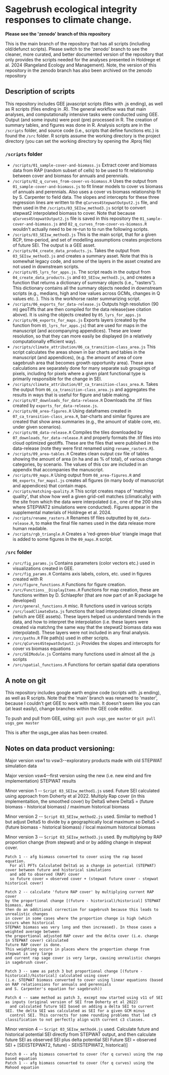 # Sagebrush ecological integrity responses to climate change.

**Please see the 'zenodo' branch of this repository**

This is the main branch of the
repository that has all scripts (including old/defunct scripts). Please
switch to the 'zenodo' branch to see the cleaner, more curated, and better documented version
of the repository that only provides the scripts needed for the analyses presented
in Holdrege et al. 2024 (Rangeland Ecology and Management). Note, the version of this repository in the
zenodo branch has also been 
archived on the zenodo repository

## Description of scripts

This repository includes GEE javascript scripts (files with .js ending),
as well as R scripts (files ending in .R). The general workflow was that main analyses, and computationally
intensive tasks were conducted using GEE. Output (and some inputs)
were post (pre) processed in R. The creation of summary tables, and figures 
was done in R. Analysis scripts are in the `/scripts` folder, and source code
(i.e., scripts that define functions etc.) is found the `/src` folder.
R scripts assume the working directory is the project directory (you can
set the working directory by opening the .Rproj file)

### `/scripts` folder

* `/scripts/01_sample-cover-and-biomass.js` Extract cover and biomass data from RAP
(random subset of cells) to be used to fit relationship between cover and biomass for annuals
and perennials.
* `/scripts/02_q_curves_from-cover-vs-biomass.R` Uses the output from `01_sample-cover-and-biomass.js`
to fit linear models to cover vs biomass of annuals and perennials. Also
uses a cover vs biomass relationship fit by S. Carpenter to field data. The slopes
and intercepts for these three regression lines are written to the `qCurves4StepwatOutput2.js`
file, and then used in the `/scripts/03_SEIsw_method3.js` script to convert stepwat2
interpolated biomass to cover. Note that because `qCurves4StepwatOutput2.js` file
is saved in this repository the `01_sample-cover-and-biomass.js` and `02_q_curves_from-cover-vs-biomass.R` wouldn't actually need to be re-run to 
to run the following scripts. 
* `/scripts/03_SEIsw_method3.js` This is the main script, that for a given RCP,
time-period, and set of modelling assumptions creates projections of future SEI.
The output is a GEE asset. 
* `/scripts/04_create_data_products.js`. Takes the output from `03_SEIsw_method3.js`
and creates a summary asset. Note that this is somewhat legacy code, and some of the
layers in the asset created are not used in downstream scripts. 
* `/scripts/05_lyrs_for_apps.js`. The script reads in the output from `04_create_data_products.js` and `03_SEIsw_method3.js`, and creates a function
that returns a dictionary of summary objects (i.e., "rasters"). This dictionary
contains all the summary objects needed in downstream scripts (e.g., medians, high and low values
across GCMs, changes in Q values etc. ). This is the workhorse raster summarizing
script. 
* `/scripts/06_exports_for_data-release.js` Outputs high resolution (90 m) geoTiffs
that are then compiled for the data release(see citation above). It is using the
objects created by `05_lyrs_for_apps.js`
* `/scripts/06_exports_for_maps.js` Exports layers (created by the function
from `05_lyrs_for_apps.js`) that are used for maps in the manuscript (and accompanying 
appendices). These are lower resolution, so that they can more easily be displayed (in a relatively computationally efficient way). 
* `/scripts/climate_attribution/06_ca_transition-class_area.js` This script calculates
the areas shown in bar charts and tables in the manuscript (and appendices),
(e.g. the amount of area of core sagebrush area that becomes growth opportunity area). These area calculations are separately done for many separate sub groupings of pixels, including for pixels where a given plant functional
type is primarily responsible for the change in SEI. 
* `/scripts/climate_attribution/07_ca_transition-class_area.R`. Takes
the output from `06_ca_transition-class_area.js` and aggregates the results
in ways that is useful for figure and table making. 
* `/scripts/07_downloads_for_data-release.R` Downloads the .tif files created
by `exports_for_data-release.js`.
* `/scripts/08_area-figures.R` Using dataframes created in `07_ca_transition-class_area.R`,
bar-charts and similar figures are created that show area summaries (e.g., the amount of
stable core, etc. under given scenarios).
* `/scripts/08_data-release.R` Compiles the tiles downloaded by `07_downloads_for_data-release.R` and properly formats the .tif files into
cloud optimized geotiffs. These are the files that were published in the data-release
(note they were first renamed using `rename_rasters.R`).
* `/scripts/09_area-tables.R` Creates clean output csv file of tables showing
the amount of area (in ha and as % of total), of various change categories, by scenario. The values
of this csv are included in an appendix that accompanies the manuscript.
* `/scripts/09_maps.R` Using output from `08_area-figures.R` and
`06_exports_for_mapsl.js` creates all figures (in many body of 
manuscript and appendices) that contain maps. 
* `/scripts/matching-quality.R` This script creates maps of 'matching quality',
that show how well a given grid-cell matches (climatically) with the site from
which the data were interpolated (i.e., one of the 200 sites where STEPWAT2 simulations
were conducted). Figures appear in the supplemental materials of Holdrege et al. 2024. 
* `/scripts/rename_rasters.R` Renames tif files outputted by `08_data-release.R`, to 
make the final file names used in the data release more human readable. 
* `/scripts/rgb_triangle.R` Creates a 'red-green-blue' triangle image
that is added to some figures in the `09_maps.R` script. 

### `/src` folder

* `/src/fig_params.js` Contains parameters (color vectors etc.) used in visualizations created in
GEE. 
* `/src/fig_params.R` Contains axis labels, colors, etc. used in figures created with R
* `/src/figure_functions.R` Functions for figure creation. 
* `/src/Functions__DisplayItems.R` Functions for map creation, these are functions
written by D. Schlaepfer (that are now part of an R package he developed)
* `/src/general_functions.R` misc. R functions used in various scripts
* `/src/loadClimateData.js` functions that load interpolated climate layers (which are GEE assets).
These layers helped us understand trends in the data, and how to interpret the interpolation
(i.e. these layers were created via matchng the same way that the stepwat2 biomass data
was interpolated). These layers were not included in any final analysis. 
* `/src/paths.R` File path(s) used in other scripts. 
* `/src/qCurves4StepwatOutput2.js` Provides the slopes and intercepts for cover vs biomass equations
* `/src/SEIModule.js` Contains many functions used in almost all the .js scripts
* `/src/spatial_functions.R` Functions for certain spatial data operations


## A note on git

This repository includes google earth engine code (scripts with .js ending),
as well as R scripts. Note that the 'main' branch was renamed to 'master',
because I couldn't get GEE to work with main. It doesn't seem like
you can (at least easily), change branches within the GEE code editor. 

To push and pull from GEE, using:
`git push usgs_gee master`
or
`git pull usgs_gee master`

This is after the usgs_gee alias has been created. 


## Notes on data product versioning:

Major version vsw1 to vsw3--exploratory products made with old
STEPWAT simulation data 

Major version vsw4--first version using the new (i.e. new eind and fire implementation)
STEPWAT results

  Minor version 1 -- `Script 03_SEIsw_method1.js` used. Future SEI calculated using approach
  from Doherty et al 2022. Multiply Rap cover (in this implementaition, the smoothed cover) by DeltaS 
  where DeltaS = (future biomass - historical biomass) / maximum historical biomass
  
  Minor version 2 -- `Script 03_SEIsw_method2.js` used. 
  Similar to method 1 but adjust DeltaS to divide by a geographically local maximum
  so DeltaS = (future biomass - historical biomass) / local maximum historical biomass
  
  Minor version 3 -- `Script 03_SEIsw_method3.js` used. By multiplying by RAP proportion change (from stepwat)
  and or by adding change in stepwat cover. 

    
    Patch 1 -- afg biomass converted to cover using the rap based equation.
      For all PFTs Calculated DeltaS as a change in potential (STEPWAT) cover between future and historical simulations 
      and add to observed (RAP) cover
      so future cover = observed cover + (stepwat future cover - stepwat historical cover)
    
    Patch 2 -- calculate 'future RAP cover' by multiplying current RAP cover
    by the proportional change [(future - historical)/historical] STEPWAT biomass. And
    then do an additional correction for sagebrush because this leads to unrealistic changes
    in cover in some cases where the proportion change is high (which occurs when historical
    STEPWAt biomass was very long and then increased). In those cases a weighted average between
    the proportional adjusted RAP cover and the delta cover (i.e. change in STEPWAT cover) calculated
    future RAP cover is done. 
    This weighting occurs in places where the proportion change from stepwat is very large
    and current rap sage cover is very large, causing unrealistic changes in sagebrush cover. 
    
    Patch 3 -- same as patch 3 but proportional change [(future - historical)/historical] calculated using cover 
    (i.e. STEPWAT biomass converted to cover using linear equations (based on RAP relationsions for annuals and perennials
    and S. Carpenter's equation for sagebrush))
    
    Patch 4 -- same method as patch 3, except now started using v11 of SEI as inputs (original version of SEI from Doherty et al 2022)
      and calculated future SEI based on adding a delta SEI to current SEI. the delta SEI was calculated as SEI for a given GCM minus
      control SEI. This corrects for some rounding problems that led c9 classification to not perfectly align with current c3 classes. 
  
  
  Minor version 4 -- `Script 03_SEIsw_method4.js` used. 
  Calculate future and historical potential SEI directly from STEPWAT output, and then 
  calculate future SEI as observed SEI plus delta potential SEI
  Future SEI = observed SEI + [SEI(STEPWAT2, future) - SEI(STEPWAT2, historical)]
   
    Patch 0 -- afg biomass converted to cover (for q curves) using the rap based equation
    Patch 1 -- afg biomass converted to cover (for q curves) using the Mahood equation

